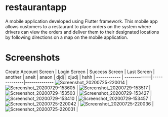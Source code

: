 # restaurantapp
A mobile application developed using Flutter framework.
This mobile app allows customers to a restaurant to place orders on the system where drivers can view the orders and deliver them to their designated locations by following directions on a map on the mobile application.

# Screenshots

Create Account Screen | Login Screen | Success Screen | Last Screen | another | aneit | anaon | djdj | djudj | hshh |
------------ | -------------|--------------|--------------
![Screenshot_20200725-220014](https://user-images.githubusercontent.com/52527906/88804804-b6d2bb80-d1ae-11ea-8330-a02a4f246c09.png) | 
![Screenshot_20200729-153605](https://user-images.githubusercontent.com/52527906/88807152-a2dc8900-d1b1-11ea-84b4-74989a45e1f4.png) | 
![Screenshot_20200729-153517](https://user-images.githubusercontent.com/52527906/88807161-a708a680-d1b1-11ea-936e-290da99ee7c9.png) | 
![Screenshot_20200729-153503](https://user-images.githubusercontent.com/52527906/88807175-acfe8780-d1b1-11ea-938d-7bc41b192149.png) | 
![Screenshot_20200729-153427](https://user-images.githubusercontent.com/52527906/88807202-b8ea4980-d1b1-11ea-9739-4a866543ed2b.png) |
![Screenshot_20200729-153410](https://user-images.githubusercontent.com/52527906/88807225-c1428480-d1b1-11ea-8411-9e51cbdc3bcc.png) | 
![Screenshot_20200729-153457](https://user-images.githubusercontent.com/52527906/88807294-d7504500-d1b1-11ea-9886-b4ad3cf165ba.png) | 
![Screenshot_20200725-220042](https://user-images.githubusercontent.com/52527906/88805142-15983500-d1af-11ea-9f81-df7f77d0e740.png) | 
![Screenshot_20200725-220036](https://user-images.githubusercontent.com/52527906/88805168-1d57d980-d1af-11ea-8fa6-a0e3bc150882.png) | 
![Screenshot_20200725-220031](https://user-images.githubusercontent.com/52527906/88805183-22b52400-d1af-11ea-9a6e-57875db6cb8e.png) | 
